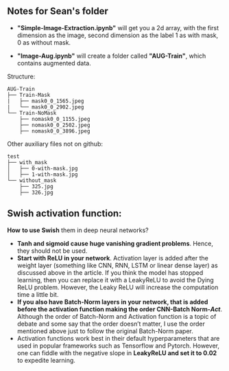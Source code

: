 ## Notes for Sean's folder

- **"Simple-Image-Extraction.ipynb"** will get you a 2d array, with the first dimension as the image, 
  second dimension as the label 1 as with mask, 0 as without mask.

- **"Image-Aug.ipynb"** will create a folder called **"AUG-Train"**, which contains augmented data.

Structure:

```AUG-Train
AUG-Train
├── Train-Mask
|   ├── mask0_0_1565.jpeg
|   └── mask0_0_2902.jpeg
└── Train-NoMask
    ├── nomask0_0_1155.jpeg
    ├── nomask0_0_2502.jpeg
    ├── nomask0_0_3896.jpeg
```

Other auxiliary files not on github:

```
test
├── with_mask
│   ├── 0-with-mask.jpg
│   ├── 1-with-mask.jpg
└── without_mask
    ├── 325.jpg
    ├── 326.jpg

```



## Swish activation function:

**How** **to use** **Swish** them in deep neural networks?

- **Tanh and sigmoid cause huge vanishing gradient problems**. Hence, they should not be used.
- **Start with ReLU in your network**. Activation layer is added after the weight layer (something like CNN, RNN, LSTM or linear dense layer) as discussed above in the article. If you think the model has stopped learning, then you can replace it with a LeakyReLU to avoid the Dying ReLU problem. However, the Leaky ReLU will increase the computation time a little bit.
- **If you also have Batch-Norm layers in your network, that is added before the activation function making the order CNN-Batch Norm-*Act***. Although the order of Batch-Norm and Activation function is a topic of debate and some say that the order doesn’t matter, I use the order mentioned above just to follow the original Batch-Norm paper.
- Activation functions work best in their default hyperparameters that are used in popular frameworks such as Tensorflow and Pytorch. However, one can fiddle with the negative slope in **LeakyReLU and set it to 0.02** to expedite learning.

 